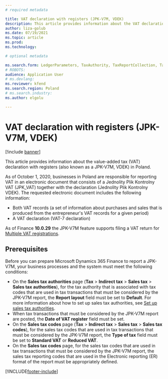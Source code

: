 ```yaml
---
# required metadata

title: VAT declaration with registers (JPK-V7M, VDEK)
description: This article provides information about the VAT declaration with registers (also known as a JPK-V7M, VDEK) in Poland.
author: liza-golub
ms.date: 07/19/2021
ms.topic: article
ms.prod: 
ms.technology: 

# optional metadata

ms.search.form: LedgerParameters, TaxAuthority, TaxReportCollection, TaxTable
# ROBOTS: 
audience: Application User
# ms.devlang: 
ms.reviewer: kfend
ms.search.region: Poland
# ms.search.industry: 
ms.author: elgolu

---
```


# VAT declaration with registers (JPK-V7M, VDEK)

[!include [banner](../includes/banner.md)]

This article provides information about the value-added tax (VAT) declaration with registers (also known as a JPK-V7M, VDEK) in Poland.

As of October 1, 2020, businesses in Poland are responsible for reporting VAT in an electronic document that consists of a Jednolity Plik Kontrolny VAT (JPK_VAT) together with the declaration (Jednolity Plik Kontrolny VDEK). The requested electronic document includes the following information:

- Both VAT records (a set of information about purchases and sales that is produced from the entrepreneur's VAT records for a given period)
- A VAT declaration (VAT-7 declaration)

As of Finance **10.0.29** the JPK-V7M feature supports filing a VAT return for [Multiple VAT registrations](https://docs.microsoft.com/en-us/dynamics365/finance/localizations/emea-multiple-vat-registration-numbers).

## Prerequisites

Before you can prepare Microsoft Dynamics 365 Finance to report a JPK-V7M, your business processes and the system must meet the following conditions:

- On the **Sales tax authorities** page (**Tax** > **Indirect tax** > **Sales tax** > **Sales tax authorities**), for the tax authority that is associated with tax codes that are used in tax transactions that must be considered by the JPK-V7M report, the **Report layout** field must be set to **Default**. For more information about how to set up sales tax authorities, see [Set up sales tax authorities](../general-ledger/tasks/set-up-sales-tax-authorities.md).
- When tax transactions that must be considered by the JPK-V7M report are posted, the **Date of VAT register** field must be set.
- On the **Sales tax codes** page (**Tax** > **Indirect tax** > **Sales tax** > **Sales tax codes**), for the sales tax codes that are used in tax transactions that must be considered by the JPK-V7M report, the **Type of tax** field must be set to **Standard VAT** or **Reduced VAT**.
- On the **Sales tax codes** page, for the sales tax codes that are used in tax transactions that must be considered by the JPK-V7M report, the sales tax reporting codes that are used in the Electronic reporting (ER) format of the report must be appropriately defined.

[!INCLUDE[footer-include](../../includes/footer-banner.md)]
